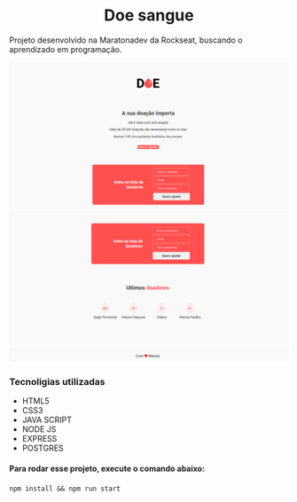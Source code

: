 <h1 align="center">Doe sangue</h1>

<p>Projeto desenvolvido na Maratonadev da Rockseat, buscando o aprendizado em programação.</p>

<img src="imagem1.PNG" alt="">
<img src="imagem2.PNG" alt="">

<h3> Tecnoligias utilizadas</h3>

<ul>
    <li>HTML5</li>
    <li>CSS3</li>
    <li>JAVA SCRIPT</li>
    <li>NODE JS</li>
    <li>EXPRESS</li>
    <li>POSTGRES</li>
</ul>

<h4>Para rodar esse projeto, execute o comando abaixo:</h4>

`npm install && npm run start`
